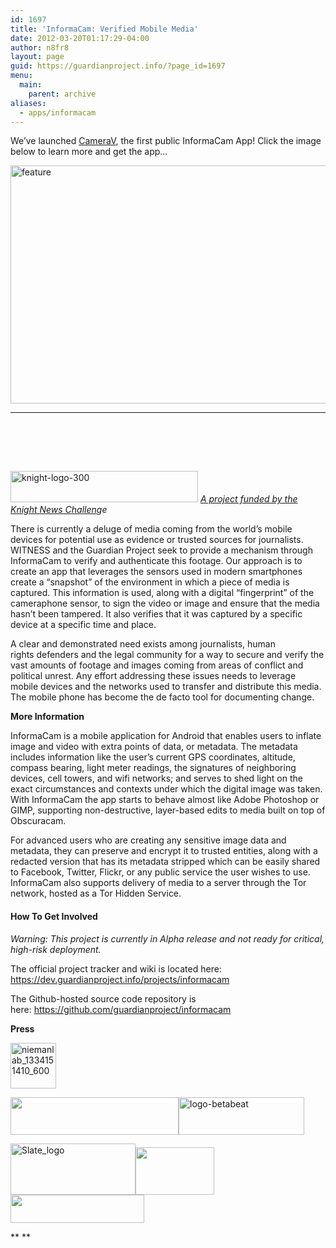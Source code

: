 ```yaml
---
id: 1697
title: 'InformaCam: Verified Mobile Media'
date: 2012-03-20T01:17:29-04:00
author: n8fr8
layout: page
guid: https://guardianproject.info/?page_id=1697
menu:
  main:
    parent: archive
aliases:
  - apps/informacam
---
```

We&#8217;ve launched [CameraV](https://guardianproject.info/apps/camerav), the first public InformaCam App! Click the image below to learn more and get the app&#8230;

[<img class="alignnone size-large wp-image-13035" src="https://guardianproject.info/wp-content/uploads/2015/07/feature-1024x500.png" alt="feature" width="780" height="381" srcset="https://guardianproject.info/wp-content/uploads/2015/07/feature.png 1024w, https://guardianproject.info/wp-content/uploads/2015/07/feature-300x146.png 300w" sizes="(max-width: 780px) 100vw, 780px" />](https://guardianproject.info/apps/camerav)

* * *

&nbsp;

&nbsp;

[  
<img class="alignnone size-full wp-image-3267" src="https://guardianproject.info/wp-content/uploads/2012/03/knight-logo-300.jpg" alt="knight-logo-300" width="300" height="50" />](https://www.knightfoundation.org/grants/20123674/) [_A project funded by the_](https://www.knightfoundation.org/grants/20123674/) _[Knight News Challen](https://guardianproject.info/2013/01/27/informacam-wins-knight-news-challenge/)ge_

There is currently a deluge of media coming from the world’s mobile devices for potential use as evidence or trusted sources for journalists. WITNESS and the Guardian Project seek to provide a mechanism through InformaCam to verify and authenticate this footage. Our approach is to create an app that leverages the sensors used in modern smartphones create a “snapshot” of the environment in which a piece of media is captured. This information is used, along with a digital “fingerprint” of the cameraphone sensor, to sign the video or image and ensure that the media hasn’t been tampered. It also verifies that it was captured by a specific device at a specific time and place.

A clear and demonstrated need exists among journalists, human rights defenders and the legal community for a way to secure and verify the vast amounts of footage and images coming from areas of conflict and political unrest. Any effort addressing these issues needs to leverage mobile devices and the networks used to transfer and distribute this media. The mobile phone has become the de facto tool for documenting change.

**More Information**

InformaCam is a mobile application for Android that enables users to inflate image and video with extra points of data, or metadata. The metadata includes information like the user’s current GPS coordinates, altitude, compass bearing, light meter readings, the signatures of neighboring devices, cell towers, and wifi networks; and serves to shed light on the exact circumstances and contexts under which the digital image was taken. With InformaCam the app starts to behave almost like Adobe Photoshop or GIMP, supporting non-destructive, layer-based edits to media built on top of Obscuracam.

For advanced users who are creating any sensitive image data and metadata, they can preserve and encrypt it to trusted entities, along with a redacted version that has its metadata stripped which can be easily shared to Facebook, Twitter, Flickr, or any public service the user wishes to use. InformaCam also supports delivery of media to a server through the Tor network, hosted as a Tor Hidden Service.

#### How To Get Involved

_Warning: This project is currently in Alpha release and not ready for critical, high-risk deployment._

The official project tracker and wiki is located here: <https://dev.guardianproject.info/projects/informacam>

The Github-hosted source code repository is here: <https://github.com/guardianproject/informacam>

**Press**

[<img class=" wp-image-3274 alignleft" src="https://guardianproject.info/wp-content/uploads/2012/03/niemanlab_1334151410_600-150x150.jpeg" alt="niemanlab_1334151410_600" width="73" height="73" srcset="https://guardianproject.info/wp-content/uploads/2012/03/niemanlab_1334151410_600-150x150.jpeg 150w, https://guardianproject.info/wp-content/uploads/2012/03/niemanlab_1334151410_600-300x300.jpeg 300w, https://guardianproject.info/wp-content/uploads/2012/03/niemanlab_1334151410_600.jpeg 383w" sizes="(max-width: 73px) 100vw, 73px" />](http://www.niemanlab.org/2013/01/is-it-real-witness-builds-an-app-to-verify-user-submitted-content/)

[<img class="alignnone" src="https://upload.wikimedia.org/wikipedia/bar/3/3e/Logo-der_spiegel.svg" alt="" width="269" height="60" />](http://www.spiegel.de/netzwelt/apps/informacam-app-soll-verifizierung-von-fotos-und-videos-erleichtern-a-880519.html)[<img class="alignleft size-medium wp-image-3272" src="https://guardianproject.info/wp-content/uploads/2012/03/logo-betabeat-300x90.png" alt="logo-betabeat" width="201" height="60" srcset="https://guardianproject.info/wp-content/uploads/2012/03/logo-betabeat-300x90.png 300w, https://guardianproject.info/wp-content/uploads/2012/03/logo-betabeat.png 333w" sizes="(max-width: 201px) 100vw, 201px" />](http://betabeat.com/2013/01/wikimedia-new-york-organizations-share-in-knight-foundation-mobile-contest-riches/)

[<img class="alignleft size-medium wp-image-3271" src="https://guardianproject.info/wp-content/uploads/2012/03/Slate_logo-300x123.png" alt="Slate_logo" width="200" height="82" srcset="https://guardianproject.info/wp-content/uploads/2012/03/Slate_logo-300x123.png 300w, https://guardianproject.info/wp-content/uploads/2012/03/Slate_logo.png 325w" sizes="(max-width: 200px) 100vw, 200px" />](http://www.slate.com/blogs/future_tense/2013/01/22/knight_news_challenge_media_s_winning_apps.html)[<img class="alignnone" src="https://www.worldphoto.org/_assets/images/WPO_Logo_-BLACK_MASTER(63).jpg" alt="" width="126" height="76" />](http://www.worldphoto.org/news-and-events/wpo-news/informacam-the-latest-in-citizen-photojournalism/)[<img class="alignnone" src="https://www.csg-pr.com/wp-content/uploads/BusinessWeek-Logo.jpg" alt="" width="214" height="45" />](http://www.businessweek.com/articles/2013-01-29/for-activists-and-manti-teo-new-protection-against-internet-fakes#r=blg-s)

** **

&nbsp;

&nbsp;

&nbsp;

&nbsp;

&nbsp;

&nbsp;

&nbsp;

&nbsp;

&nbsp;

&nbsp;